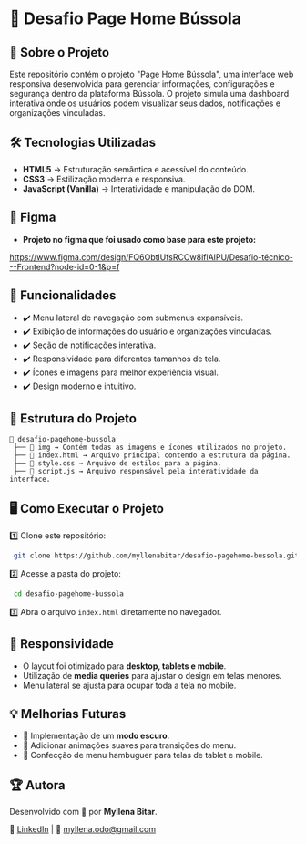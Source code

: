 # 📌 Desafio Page Home Bússola

## 🧭 Sobre o Projeto

Este repositório contém o projeto "Page Home Bússola", uma interface web responsiva desenvolvida para gerenciar informações, configurações e segurança dentro da plataforma Bússola. O projeto simula uma dashboard interativa onde os usuários podem visualizar seus dados, notificações e organizações vinculadas.

## 🛠 Tecnologias Utilizadas

- **HTML5** → Estruturação semântica e acessível do conteúdo.
- **CSS3** → Estilização moderna e responsiva.
- **JavaScript (Vanilla)** → Interatividade e manipulação do DOM.

## 🎨 Figma 
- **Projeto no figma que foi usado como base para este projeto:**

https://www.figma.com/design/FQ6ObtlUfsRCOw8iflAIPU/Desafio-técnico---Frontend?node-id=0-1&p=f

## 📌 Funcionalidades

- ✔️ Menu lateral de navegação com submenus expansíveis.
- ✔️ Exibição de informações do usuário e organizações vinculadas.
- ✔️ Seção de notificações interativa.
- ✔️ Responsividade para diferentes tamanhos de tela.
- ✔️ Ícones e imagens para melhor experiência visual.
- ✔️ Design moderno e intuitivo.

## 🎨 Estrutura do Projeto

```
📂 desafio-pagehome-bussola
 ├── 📁 img → Contém todas as imagens e ícones utilizados no projeto.
 ├── 📜 index.html → Arquivo principal contendo a estrutura da página.
 ├── 📜 style.css → Arquivo de estilos para a página.
 ├── 📜 script.js → Arquivo responsável pela interatividade da interface.
```

## 🖥️ Como Executar o Projeto

1️⃣ Clone este repositório:
```sh
 git clone https://github.com/myllenabitar/desafio-pagehome-bussola.git
```
2️⃣ Acesse a pasta do projeto:
```sh
 cd desafio-pagehome-bussola
```
3️⃣ Abra o arquivo `index.html` diretamente no navegador.

## 📲 Responsividade

- O layout foi otimizado para **desktop, tablets e mobile**.
- Utilização de **media queries** para ajustar o design em telas menores.
- Menu lateral se ajusta para ocupar toda a tela no mobile.

## 💡 Melhorias Futuras

- 🚀 Implementação de um **modo escuro**.
- 🚀 Adicionar animações suaves para transições do menu.
- 🚀 Confecção de menu hambuguer para telas de tablet e mobile. 


## 🏆 Autora

Desenvolvido com 💙 por **Myllena Bitar**. 

🔗 [LinkedIn](https://www.linkedin.com/in/myllenabitar/) | 📧 myllena.odo@gmail.com

